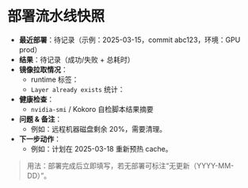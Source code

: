 # 部署流水线快照

- **最近部署**：待记录（示例：2025-03-15，commit abc123，环境：GPU prod）
- **结果**：待记录（成功/失败 + 总耗时）
- **镜像拉取情况**：
  - runtime 标签：
  - `Layer already exists` 统计：
- **健康检查**：
  - `nvidia-smi` / Kokoro 自检脚本结果摘要
- **问题 & 备注**：
  - 例如：远程机器磁盘剩余 20%，需要清理。
- **下一步动作**：
  - 例如：计划在 2025-03-18 重新预热 cache。

> 用法：部署完成后立即填写，若无部署可标注“无更新（YYYY-MM-DD）”。
